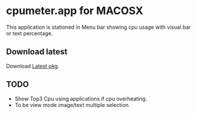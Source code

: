 # cpumeter.app for MACOSX

This application is stationed in Menu bar showing cpu usage with visual bar or text percentage.

## Download latest

Download [Latest pkg](https://github.com/fataio/cpumeter/raw/master/dist/cpumeter.pkg).

## TODO

- Show Top3 Cpu using applications if cpu overheating.
- To be view mode image/text multiple selection.

